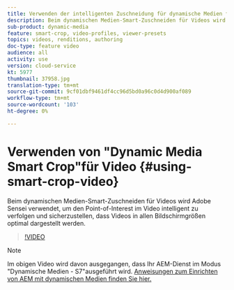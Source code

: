 ```yaml
---
title: Verwenden der intelligenten Zuschneidung für dynamische Medien für Videos
description: Beim dynamischen Medien-Smart-Zuschneiden für Videos wird Adobe Sensei verwendet, um den Point-of-Interest im Video intelligent zu verfolgen und sicherzustellen, dass Videos in allen Bildschirmgrößen optimal dargestellt werden.
sub-product: dynamic-media
feature: smart-crop, video-profiles, viewer-presets
topics: videos, renditions, authoring
doc-type: feature video
audience: all
activity: use
version: cloud-service
kt: 5977
thumbnail: 37958.jpg
translation-type: tm+mt
source-git-commit: 9cf01dbf9461df4cc96d5bd0a96c0d4d900af089
workflow-type: tm+mt
source-wordcount: '103'
ht-degree: 0%

---
```



# Verwenden von &quot;Dynamic Media Smart Crop&quot;für Video {#using-smart-crop-video}

Beim dynamischen Medien-Smart-Zuschneiden für Videos wird Adobe Sensei verwendet, um den Point-of-Interest im Video intelligent zu verfolgen und sicherzustellen, dass Videos in allen Bildschirmgrößen optimal dargestellt werden.

>[!VIDEO](https://video.tv.adobe.com/v/37958/?quality=12)

>[!NOTE]
>
>Im obigen Video wird davon ausgegangen, dass Ihr AEM-Dienst im Modus &quot;Dynamische Medien - S7&quot;ausgeführt wird. [Anweisungen zum Einrichten von AEM mit dynamischen Medien finden Sie hier.](https://docs.adobe.com/content/help/en/experience-manager-cloud-service/assets/dynamicmedia/config-dm.html)

